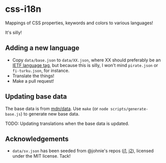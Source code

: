 css-i18n
========

Mappings of CSS properties, keywords and colors to various languages!

It's silly!

Adding a new language
---------------------

* Copy `data/base.json` to `data/XX.json`, where XX should preferably be
  an [IETF language tag][ietf], but because this is silly,
  I won't mind `pirate.json` or `fi-turku.json`, for instance.
* Translate the things!
* Make a pull request!

Updating base data
------------------

The base data is from [mdn/data](https://github.com/mdn/data).
Use `make` (or `node scripts/generate-base.js`) to generate new base data.

TODO: Updating translations when the base data is updated.


Acknowledgements
----------------

* `data/sv.json` has been seeded from @johnie's repos ([j1], [j2]),
  licensed under the MIT license. Tack!



[j1]: https://github.com/johnie/swedish-css-properties
[j2]: https://github.com/johnie/swedish-css-values
[ietf]: https://en.wikipedia.org/wiki/IETF_language_tag
